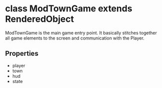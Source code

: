 # class ModTownGame extends RenderedObject

ModTownGame is the main game entry point. It basically stitches together all game elements to the screen and communication with the Player.

## Properties

- player
- town
- hud
- state
